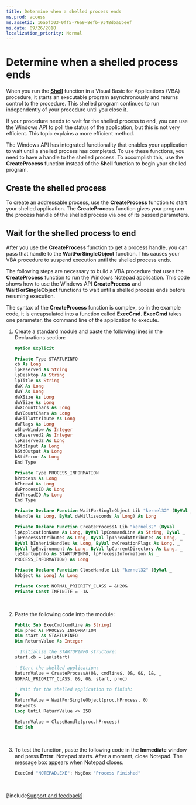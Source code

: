 ```yaml
---
title: Determine when a shelled process ends
ms.prod: access
ms.assetid: 16a6fb03-0ff5-76a9-8efb-9348d5a6beef
ms.date: 09/26/2018
localization_priority: Normal
---
```



# Determine when a shelled process ends

When you run the **[Shell](../../../language/reference/User-Interface-Help/shell-function.md)** function in a Visual Basic for Applications (VBA) procedure, it starts an executable program asynchronously and returns control to the procedure. This shelled program continues to run independently of your procedure until you close it.

If your procedure needs to wait for the shelled process to end, you can use the Windows API to poll the status of the application, but this is not very efficient. This topic explains a more efficient method. 

The Windows API has integrated functionality that enables your application to wait until a shelled process has completed. To use these functions, you need to have a handle to the shelled process. To accomplish this, use the **CreateProcess** function instead of the **Shell** function to begin your shelled program.


## Create the shelled process

To create an addressable process, use the **CreateProcess** function to start your shelled application. The **CreateProcess** function gives your program the process handle of the shelled process via one of its passed parameters.


## Wait for the shelled process to end

After you use the **CreateProcess** function to get a process handle, you can pass that handle to the **WaitForSingleObject** function. This causes your VBA procedure to suspend execution until the shelled process ends.

The following steps are necessary to build a VBA procedure that uses the **CreateProcess** function to run the Windows Notepad application. This code shows how to use the Windows API **CreateProcess** and **WaitForSingleObject** functions to wait until a shelled process ends before resuming execution.

The syntax of the **CreateProcess** function is complex, so in the example code, it is encapsulated into a function called **ExecCmd**. **ExecCmd** takes one parameter, the command line of the application to execute.

1. Create a standard module and paste the following lines in the Declarations section: 

    ```vb
    Option Explicit 
    
    Private Type STARTUPINFO 
    cb As Long 
    lpReserved As String 
    lpDesktop As String 
    lpTitle As String 
    dwX As Long 
    dwY As Long 
    dwXSize As Long 
    dwYSize As Long 
    dwXCountChars As Long 
    dwYCountChars As Long 
    dwFillAttribute As Long 
    dwFlags As Long 
    wShowWindow As Integer 
    cbReserved2 As Integer 
    lpReserved2 As Long 
    hStdInput As Long 
    hStdOutput As Long 
    hStdError As Long 
    End Type 
    
    Private Type PROCESS_INFORMATION 
    hProcess As Long 
    hThread As Long 
    dwProcessID As Long 
    dwThreadID As Long 
    End Type 
    
    Private Declare Function WaitForSingleObject Lib "kernel32" (ByVal _ 
    hHandle As Long, ByVal dwMilliseconds As Long) As Long 
    
    Private Declare Function CreateProcessA Lib "kernel32" (ByVal _ 
    lpApplicationName As Long, ByVal lpCommandLine As String, ByVal _ 
    lpProcessAttributes As Long, ByVal lpThreadAttributes As Long, _ 
    ByVal bInheritHandles As Long, ByVal dwCreationFlags As Long, _ 
    ByVal lpEnvironment As Long, ByVal lpCurrentDirectory As Long, _ 
    lpStartupInfo As STARTUPINFO, lpProcessInformation As _ 
    PROCESS_INFORMATION) As Long 
    
    Private Declare Function CloseHandle Lib "kernel32" (ByVal _ 
    hObject As Long) As Long 
    
    Private Const NORMAL_PRIORITY_CLASS = &H20& 
    Private Const INFINITE = -1& 

    ```

    <br/>

2. Paste the following code into the module:

    ```vb
    Public Sub ExecCmd(cmdline As String) 
    Dim proc As PROCESS_INFORMATION 
    Dim start As STARTUPINFO 
    Dim ReturnValue As Integer 
    
    ' Initialize the STARTUPINFO structure: 
    start.cb = Len(start) 
    
    ' Start the shelled application: 
    ReturnValue = CreateProcessA(0&, cmdline$, 0&, 0&, 1&, _ 
    NORMAL_PRIORITY_CLASS, 0&, 0&, start, proc) 
    
    ' Wait for the shelled application to finish: 
    Do 
    ReturnValue = WaitForSingleObject(proc.hProcess, 0) 
    DoEvents 
    Loop Until ReturnValue <> 258 
    
    ReturnValue = CloseHandle(proc.hProcess) 
    End Sub
    ```
    
    <br/>
    
3. To test the function, paste the following code in the **Immediate** window and press **Enter**. Notepad starts. After a moment, close Notepad. The message box appears when Notepad closes.

    
    ```vb
    ExecCmd "NOTEPAD.EXE": MsgBox "Process Finished" 
    ```

    <br/>

[!include[Support and feedback](~/includes/feedback-boilerplate.md)]
